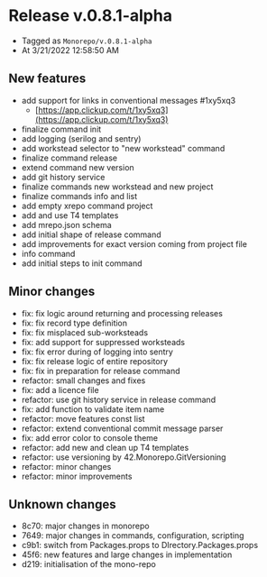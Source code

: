 # Release v.0.8.1-alpha

- Tagged as `Monorepo/v.0.8.1-alpha`
- At 3/21/2022 12:58:50 AM

## New features

- add support for links in conventional messages #1xy5xq3
  - [https://app.clickup.com/t/1xy5xq3](https://app.clickup.com/t/1xy5xq3)
- finalize command init
- add logging (serilog and sentry)
- add workstead selector to "new workstead" command
- finalize command release
- extend command new version
- add git history service
- finalize commands new workstead and new project
- finalize commands info and list
- add empty xrepo command project
- add and use T4 templates
- add mrepo.json schema
- add initial shape of release command
- add improvements for exact version coming from project file
- info command
- add initial steps to init command

## Minor changes

- fix: fix logic around returning and processing releases
- fix: fix record type definition
- fix: fix misplaced sub-worksteads
- fix: add support for suppressed worksteads
- fix: fix error during of logging into sentry
- fix: fix release logic of entire repository
- fix: fix in preparation for release command
- refactor: small changes and fixes
- fix: add a licence file
- refactor: use git history service in release command
- fix: add function to validate item name
- refactor: move features const list
- refactor: extend conventional commit message parser
- fix: add error color to console theme
- refactor: add new and clean up T4 templates
- refactor: use versioning by 42.Monorepo.GitVersioning
- refactor: minor changes
- refactor: minor improvements

## Unknown changes

- 8c70: major changes in monorepo
- 7649: major changes in commands, configuration, scripting
- c9b1: switch from Packages.props to DIrectory.Packages.props
- 45f6: new features and large changes in implementation
- d219: initialisation of the mono-repo

